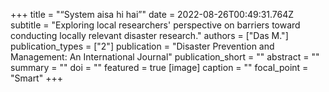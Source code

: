 +++
title = "“System aisa hi hai”"
date = 2022-08-26T00:49:31.764Z
subtitle = "Exploring local researchers' perspective on barriers toward conducting locally relevant disaster research."
authors = ["Das M."]
publication_types = ["2"]
publication = "Disaster Prevention and Management: An International Journal"
publication_short = ""
abstract = ""
summary = ""
doi = ""
featured = true
[image]
  caption = ""
  focal_point = "Smart"
+++
